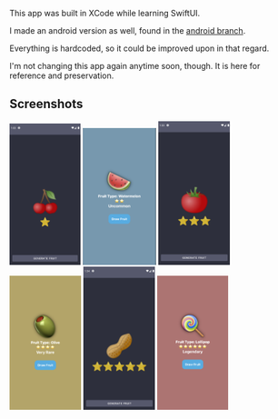 This app was built in XCode while learning SwiftUI.

I made an android version as well, found in the [android branch](https://github.com/TalonSabre/RandomFruit/tree/android).

Everything is hardcoded, so it could be improved upon in that regard.

I'm not changing this app again anytime soon, though.
 It is here for reference and preservation.
 
Screenshots
--
 
<img src="/Screenshots/common.png" width="24.9%" height="24.9%">  <img src="/Screenshots/uncommon.png" width="25.5%" height="25.5%">  <img src="/Screenshots/rare.png" width="25%" height="25%">
<img src="/Screenshots/very_rare.png" width="25%" height="25%">  <img src="/Screenshots/epic.png" width="25%" height="25%">  <img src="/Screenshots/legendary.png" width="24.8%" height="24.8%">

